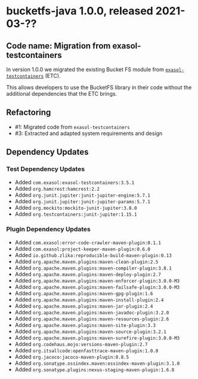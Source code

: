 # bucketfs-java 1.0.0, released 2021-03-??

## Code name: Migration from exasol-testcontainers

In version 1.0.0 we migrated the existing Bucket FS module from [`exasol-testcontainers`](https://github.com/exasol/exasol-testcontainers/) (ETC).

This allows developers to use the BucketFS library in their code without the additional dependencies that the ETC brings.

## Refactoring

* #1: Migrated code from `exasol-testcontainers`
* #3: Extracted and adapted system requirements and design

## Dependency Updates

### Test Dependency Updates

* Added `com.exasol:exasol-testcontainers:3.5.1`
* Added `org.hamcrest:hamcrest:2.2`
* Added `org.junit.jupiter:junit-jupiter-engine:5.7.1`
* Added `org.junit.jupiter:junit-jupiter-params:5.7.1`
* Added `org.mockito:mockito-junit-jupiter:3.8.0`
* Added `org.testcontainers:junit-jupiter:1.15.1`

### Plugin Dependency Updates

* Added `com.exasol:error-code-crawler-maven-plugin:0.1.1`
* Added `com.exasol:project-keeper-maven-plugin:0.6.0`
* Added `io.github.zlika:reproducible-build-maven-plugin:0.13`
* Added `org.apache.maven.plugins:maven-clean-plugin:2.5`
* Added `org.apache.maven.plugins:maven-compiler-plugin:3.8.1`
* Added `org.apache.maven.plugins:maven-deploy-plugin:2.7`
* Added `org.apache.maven.plugins:maven-enforcer-plugin:3.0.0-M3`
* Added `org.apache.maven.plugins:maven-failsafe-plugin:3.0.0-M3`
* Added `org.apache.maven.plugins:maven-gpg-plugin:1.6`
* Added `org.apache.maven.plugins:maven-install-plugin:2.4`
* Added `org.apache.maven.plugins:maven-jar-plugin:2.4`
* Added `org.apache.maven.plugins:maven-javadoc-plugin:3.2.0`
* Added `org.apache.maven.plugins:maven-resources-plugin:2.6`
* Added `org.apache.maven.plugins:maven-site-plugin:3.3`
* Added `org.apache.maven.plugins:maven-source-plugin:3.2.1`
* Added `org.apache.maven.plugins:maven-surefire-plugin:3.0.0-M3`
* Added `org.codehaus.mojo:versions-maven-plugin:2.7`
* Added `org.itsallcode:openfasttrace-maven-plugin:1.0.0`
* Added `org.jacoco:jacoco-maven-plugin:0.8.5`
* Added `org.sonatype.ossindex.maven:ossindex-maven-plugin:3.1.0`
* Added `org.sonatype.plugins:nexus-staging-maven-plugin:1.6.8`

